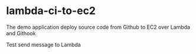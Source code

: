 # lambda-ci-to-ec2
The demo application deploy source code from Github to EC2 over Lambda and Githook

Test send message to Lambda

